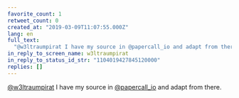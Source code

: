 ```yaml
---
favorite_count: 1
retweet_count: 0
created_at: "2019-03-09T11:07:55.000Z"
lang: en
full_text:
  "@w3ltraumpirat I have my source in @papercall_io and adapt from there."
in_reply_to_screen_name: w3ltraumpirat
in_reply_to_status_id_str: "1104019427845120000"
replies: []
---
```


[@w3ltraumpirat](https://twitter.com/w3ltraumpirat) I have my source in
[@papercall_io](https://twitter.com/papercall_io) and adapt from there.

